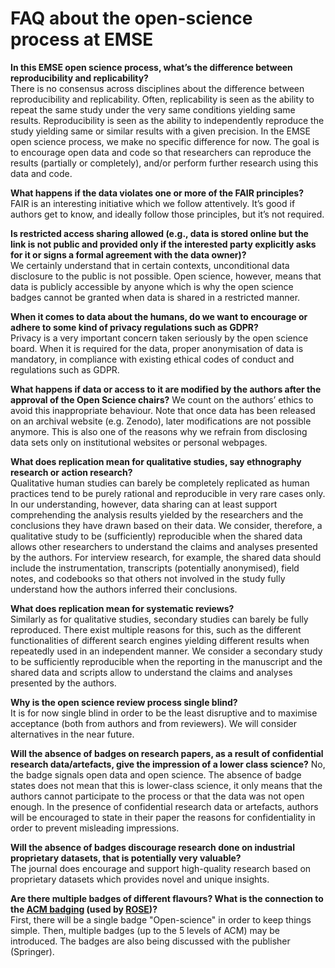 FAQ about the open-science process at EMSE
==========================================

**In this EMSE open science process, what’s the difference between reproducibility and replicability?**  
There is no consensus across disciplines about the difference between reproducibility and replicability. Often, replicability is seen as the ability to repeat the same study under the very same conditions yielding same results.
Reproducibility is seen as the ability to independently reproduce the study yielding same or similar results with a given precision. In the EMSE open science process, we make no specific difference for now. The goal is to encourage open data and code so that researchers can reproduce the results (partially or completely), and/or perform further research using this data and code.

**What happens if the data violates one or more of the FAIR principles?**  
FAIR is an interesting initiative which we follow attentively. It’s good if authors get to know, and ideally follow those principles, but it’s not required.

**Is restricted access sharing allowed (e.g., data is stored online but the link is not public and provided only if the interested party explicitly asks for it or signs a formal agreement with the data owner)?**  
We certainly understand that in certain contexts, unconditional data disclosure to the public is not possible. Open science, however, means that data is publicly accessible by anyone which is why the open science badges cannot be granted when data is shared in a restricted manner.

**When it comes to data about the humans, do we want to encourage or adhere to some kind of privacy regulations such as GDPR?**  
Privacy is a very important concern taken seriously by the open science board. When it is required for the data, proper anonymisation of data is mandatory, in compliance with existing ethical codes of conduct and regulations such as GDPR.

**What happens if data or access to it are modified by the authors after the approval of the Open Science chairs?**
We count on the  authors’ ethics to avoid this inappropriate behaviour. Note that once data has been released on an archival website (e.g. Zenodo), later modifications are not possible anymore. This is also one of the reasons why we refrain from disclosing data sets only on institutional websites or personal webpages.

**What does replication mean for qualitative studies, say ethnography research or action research?**   
Qualitative human studies can barely be completely replicated as human practices tend to be purely rational and reproducible in very rare cases only. In our understanding, however, data sharing can at least support comprehending the analysis results yielded by the researchers and the conclusions they have drawn based on their data. We consider, therefore, a qualitative study to be (sufficiently) reproducible when the shared data allows other researchers to understand the claims and analyses presented by the authors. For interview research, for example, the shared data should include the instrumentation, transcripts (potentially anonymised), field notes, and codebooks so that others not involved in the study fully understand how the authors inferred their conclusions.

**What does replication mean for systematic reviews?**  
Similarly as for qualitative studies, secondary studies can barely be fully reproduced. There exist multiple reasons for this, such as the different functionalities of different search engines yielding different results when repeatedly used in an independent manner. We consider a secondary study to be sufficiently reproducible when the reporting in the manuscript and the shared data and scripts allow to understand the claims and analyses presented by the authors.

**Why is the open science review process single blind?**  
It is for now single blind in order to be the least disruptive and to maximise acceptance (both from authors and from reviewers). We will consider alternatives in the near future.

**Will the absence of badges on research papers, as a result of confidential research data/artefacts, give the impression of a lower class science?**
No, the badge signals open data and open science. The absence of badge states does not mean that this is lower-class science, it only means that the authors cannot participate to the process or that the data was not open enough. In the presence of confidential research data or artefacts, authors will be encouraged to state in their paper the reasons for confidentiality in order to prevent misleading impressions.

**Will the absence of badges discourage research done on industrial proprietary datasets, that is potentially very valuable?**  
The journal does encourage and support high-quality research based on proprietary datasets which provides novel and unique insights.

**Are there multiple badges of different flavours? What is the connection to the [ACM badging](https://www.acm.org/publications/policies/artifact-review-badging) (used by [ROSE](https://2018.fseconference.org/track/rosefest-2018))?**  
First, there will be a single badge "Open-science" in order to keep things simple. Then, multiple badges (up to the 5 levels of ACM) may be introduced. The badges are also being discussed with the publisher (Springer).
